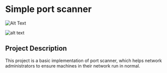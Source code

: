# Simple port scanner
![Alt Text](https://media.giphy.com/media/vFKqnCdLPNOKc/giphy.gif)


![alt text](https://raw.githubusercontent.com/alpha77788998778999877855/port-scanner-docker/master/markdown/img/simple-port-scanner.gif)
## Project Description
This project is a basic implementation of port scanner, which helps network administrators to ensure machines in their network run in normal.
